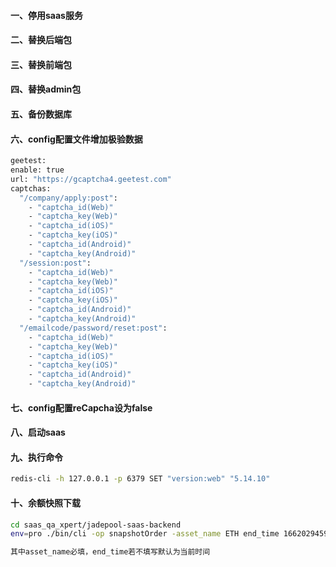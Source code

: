 #### 一、停用saas服务
#### 二、替换后端包
#### 三、替换前端包
#### 四、替换admin包
#### 五、备份数据库
#### 六、config配置文件增加极验数据
  ```bash
 geetest:
  enable: true
  url: "https://gcaptcha4.geetest.com"
  captchas:
    "/company/apply:post":
      - "captcha_id(Web)"
      - "captcha_key(Web)"
      - "captcha_id(iOS)"
      - "captcha_key(iOS)"
      - "captcha_id(Android)"
      - "captcha_key(Android)"
    "/session:post":
      - "captcha_id(Web)"
      - "captcha_key(Web)"
      - "captcha_id(iOS)"
      - "captcha_key(iOS)"
      - "captcha_id(Android)"
      - "captcha_key(Android)"
    "/emailcode/password/reset:post":
      - "captcha_id(Web)"
      - "captcha_key(Web)"
      - "captcha_id(iOS)"
      - "captcha_key(iOS)"
      - "captcha_id(Android)"
      - "captcha_key(Android)"
 ```
#### 七、config配置reCapcha设为false
#### 八、启动saas
#### 九、执行命令
 ```bash
 redis-cli -h 127.0.0.1 -p 6379 SET "version:web" "5.14.10"
 ```

#### 十、余额快照下载
 ```bash
cd saas_qa_xpert/jadepool-saas-backend
env=pro ./bin/cli -op snapshotOrder -asset_name ETH end_time 1662029459

其中asset_name必填，end_time若不填写默认为当前时间
 ```
